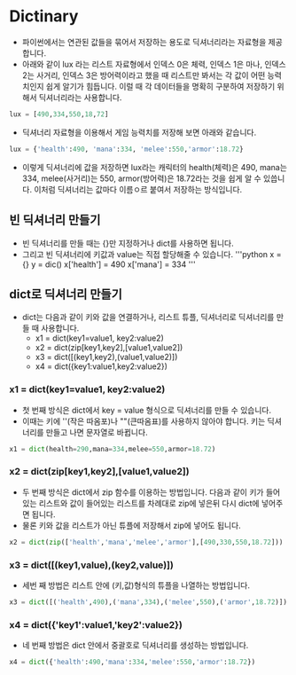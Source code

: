 # Dictinary
* 파이썬에서는 연관된 값들을 묶어서 저장하는 용도로 딕셔너리라는 자료형을 제공합니다.
* 아래와 같이 lux 라는 리스트 자료형에서 인덱스 0은 체력, 인덱스 1은 마나, 인덱스 2는 사거리, 인덱스 3은 방어력이라고 했을 때 리스트만 봐서는 각 값이 어떤 능력치인지 쉽게 알기가 힘듭니다. 이럴 때 각 데이터들을 명확히 구분하여 저장하기 위해서 딕셔너리라는 사용합니다.
```python
lux = [490,334,550,18,72]
```
* 딕셔너리 자료형을 이용해서 게임 능력치를 저장해 보면 아래와 같습니다.
```python
lux = {'health':490, 'mana':334, 'melee':550,'armor':18.72}
```
* 이렇게 딕셔너리에 값을 저장하면 lux라는 캐릭터의 health(체력)은 490, mana는 334, melee(사거리)는 550, armor(방어력)은 18.72라는 것을 쉽게 알 수 있씁니다. 이처럼 딕셔너리는 값마다 이름ㅇ르 붙여서 저장하는 방식입니다.

## 빈 딕셔너리 만들기
* 빈 딕셔너리를 만들 때는 {}만 지정하거나 dict를 사용하면 됩니다.
* 그리고 빈 딕셔너리에 키값과 value는 직접 할당해줄 수 있습니다.
'''python
x = {}
y = dic()
x['health'] = 490
x['mana'] = 334
'''

## dict로 딕셔너리 만들기
* dict는 다음과 같이 키와 값을 연결하거나, 리스트 튜플, 딕셔너리로 딕셔너리를 만들 때 사용합니다.
    * x1 = dict(key1=value1, key2:value2)
    * x2 = dict(zip[key1,key2],[value1,value2])
    * x3 = dict([(key1,key2),(value1,value2)])
    * x4 = dict({key1:value1,key2:value2})

### x1 = dict(key1=value1, key2:value2)
* 첫 번째 방식은 dict에서 key = value 형식으로 딕셔너리를 만들 수 있습니다.
* 이때는 키에 ''(작은 따옴포)나 ""(큰따옴표)를 사용하지 않아야 합니다. 키는 딕셔너리를 만들고 나면 문자열로 바뀝니다.
```python
x1 = dict(health=290,mana=334,melee=550,armor=18.72)
```

### x2 = dict(zip[key1,key2],[value1,value2])
* 두 번째 방식은 dict에서 zip 함수를 이용하는 방법입니다. 다음과 같이 키가 들어 있는 리스트와 값이 들어있는 리스트를 차례대로 zip에 넣은뒤 다시 dict에 넣어주면 됩니다.
* 물론 키와 값을 리스트가 아닌 튜플에 저장해서 zip에 넣어도 됩니다.
```python
x2 = dict(zip(['health','mana','melee','armor'],[490,330,550,18.72]))
```

### x3 = dict([(key1,value),(key2,value)])
* 세번 째 방법은 리스트 안에 (키,값)형식의 튜플을 나열하는 방법입니다.
```python
x3 = dict([('health',490),('mana',334),('melee',550),('armor',18.72)])
```

### x4 = dict({'key1':value1,'key2':value2})
* 네 번째 방법은 dict 안에서 중괄호로 딕셔너리를 생성하는 방법입니다.
```python
x4 = dict({'health':490,'mana':334,'melee':550,'armor':18.72})
```